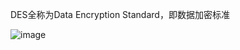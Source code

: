DES全称为Data Encryption Standard，即数据加密标准

![image](https://github.com/xing00lian/getter/blob/master/pic/cbc.png)
